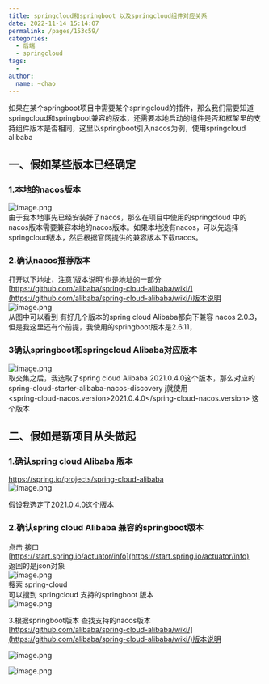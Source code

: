 ```yaml
---
title: springcloud和springboot 以及springcloud组件对应关系
date: 2022-11-14 15:14:07
permalink: /pages/153c59/
categories:
  - 后端
  - springcloud
tags:
  - 
author: 
  name: ~chao
---
```

如果在某个springboot项目中需要某个springcloud的插件，那么我们需要知道springcloud和springboot兼容的版本，还需要本地启动的组件是否和框架里的支持组件版本是否相同，这里以springboot引入nacos为例，使用springcloud alibaba
## 一、假如某些版本已经确定
### 1.本地的nacos版本
![image.png](https://cdn.nlark.com/yuque/0/2022/png/28072111/1665540618961-6a34ef96-59db-44cb-8043-47642af91665.png#averageHue=%23131111&clientId=u15d50f21-4f00-4&crop=0&crop=0&crop=1&crop=1&from=paste&height=207&id=ua636eeac&margin=%5Bobject%20Object%5D&name=image.png&originHeight=207&originWidth=638&originalType=binary&ratio=1&rotation=0&showTitle=false&size=4661&status=done&style=none&taskId=u2854b65f-a440-468a-b273-3d889369dbf&title=&width=638)<br />由于我本地事先已经安装好了nacos，那么在项目中使用的springcloud 中的nacos版本需要兼容本地的nacos版本。如果本地没有nacos，可以先选择springcloud版本，然后根据官网提供的兼容版本下载nacos。
### 2.确认nacos推荐版本
打开以下地址，注意'版本说明'也是地址的一部分<br />[https://github.com/alibaba/spring-cloud-alibaba/wiki/](https://github.com/alibaba/spring-cloud-alibaba/wiki/)版本说明<br />![image.png](https://cdn.nlark.com/yuque/0/2022/png/28072111/1665541313670-c2cce136-caf3-403c-b1bb-3fc7a5fdc0a6.png#averageHue=%2312171e&clientId=u15d50f21-4f00-4&crop=0&crop=0&crop=1&crop=1&from=paste&height=422&id=u2df8a4ba&margin=%5Bobject%20Object%5D&name=image.png&originHeight=422&originWidth=1037&originalType=binary&ratio=1&rotation=0&showTitle=false&size=31021&status=done&style=none&taskId=ud5333250-b262-4da9-82fb-fa0709dd571&title=&width=1037)<br />从图中可以看到 有好几个版本的spring cloud Alibaba都向下兼容 nacos 2.0.3，但是我这里还有个前提，我使用的springboot版本是2.6.11，
### 3确认springboot和springcloud Alibaba对应版本
![image.png](https://cdn.nlark.com/yuque/0/2022/png/28072111/1665541912913-2817c246-da08-4170-b788-bb10a91e93e7.png#averageHue=%2312181f&clientId=u15d50f21-4f00-4&crop=0&crop=0&crop=1&crop=1&from=paste&height=221&id=u082b606e&margin=%5Bobject%20Object%5D&name=image.png&originHeight=221&originWidth=657&originalType=binary&ratio=1&rotation=0&showTitle=false&size=14653&status=done&style=none&taskId=u0c5db2db-3fa6-4010-966f-b81f027ff14&title=&width=657)<br />取交集之后，我选取了spring cloud Alibaba 2021.0.4.0这个版本，那么对应的<br />spring-cloud-starter-alibaba-nacos-discovery j就使用 <br /><spring-cloud-nacos.version>2021.0.4.0</spring-cloud-nacos.version> 这个版本

## 二、假如是新项目从头做起
###  1.确认spring cloud Alibaba 版本
 https://spring.io/projects/spring-cloud-alibaba<br />![image.png](https://cdn.nlark.com/yuque/0/2022/png/28072111/1665543347402-4ea263d7-d30f-4a97-89f6-2e691e78c1de.png#averageHue=%231c2229&clientId=u15d50f21-4f00-4&crop=0&crop=0&crop=1&crop=1&from=paste&height=340&id=uebaf8487&margin=%5Bobject%20Object%5D&name=image.png&originHeight=340&originWidth=875&originalType=binary&ratio=1&rotation=0&showTitle=false&size=39279&status=done&style=none&taskId=uff138203-3696-4691-9d88-ed5ecd0ad5b&title=&width=875)

假设我选定了2021.0.4.0这个版本
### 2.确认spring cloud Alibaba 兼容的springboot版本
点击 接口<br />[https://start.spring.io/actuator/info](https://start.spring.io/actuator/info)<br />返回的是json对象<br />![image.png](https://cdn.nlark.com/yuque/0/2022/png/28072111/1665542897436-abd1e5d9-1596-403f-b2ba-e8135136f516.png#averageHue=%23f6f3f3&clientId=u15d50f21-4f00-4&crop=0&crop=0&crop=1&crop=1&from=paste&height=941&id=u39ddc329&margin=%5Bobject%20Object%5D&name=image.png&originHeight=941&originWidth=1018&originalType=binary&ratio=1&rotation=0&showTitle=false&size=49082&status=done&style=none&taskId=ub256b382-0175-496c-bd88-445d7345a2f&title=&width=1018)<br />搜索 spring-cloud<br />可以搜到 springcloud 支持的springboot 版本<br />![image.png](https://cdn.nlark.com/yuque/0/2022/png/28072111/1665543426028-2ce7ada5-3e7d-41bd-a668-3bf6aa3f956e.png#averageHue=%23f5f0f0&clientId=u15d50f21-4f00-4&crop=0&crop=0&crop=1&crop=1&from=paste&height=271&id=u40da034f&margin=%5Bobject%20Object%5D&name=image.png&originHeight=271&originWidth=608&originalType=binary&ratio=1&rotation=0&showTitle=false&size=11391&status=done&style=none&taskId=ufb32691e-e891-40fd-8931-4ba7acddf6f&title=&width=608)

3.根据springboot版本 查找支持的nacos版本<br />[https://github.com/alibaba/spring-cloud-alibaba/wiki/](https://github.com/alibaba/spring-cloud-alibaba/wiki/)版本说明

![image.png](https://cdn.nlark.com/yuque/0/2022/png/28072111/1665543901723-672852bd-02d7-46ea-894b-92186768e0cf.png#averageHue=%2312171f&clientId=u15d50f21-4f00-4&crop=0&crop=0&crop=1&crop=1&from=paste&height=205&id=u07bcf4ed&margin=%5Bobject%20Object%5D&name=image.png&originHeight=205&originWidth=701&originalType=binary&ratio=1&rotation=0&showTitle=false&size=14588&status=done&style=none&taskId=u1d35b7e9-9fe7-497f-85cb-3534c85f170&title=&width=701)

![image.png](https://cdn.nlark.com/yuque/0/2022/png/28072111/1665543937852-8aafbcb0-4310-436e-9ed3-5349e6a37758.png#averageHue=%2313181f&clientId=u15d50f21-4f00-4&crop=0&crop=0&crop=1&crop=1&from=paste&height=187&id=uabee2d06&margin=%5Bobject%20Object%5D&name=image.png&originHeight=187&originWidth=977&originalType=binary&ratio=1&rotation=0&showTitle=false&size=16635&status=done&style=none&taskId=u41742244-a9ba-48fb-bb54-05d72051e86&title=&width=977)
